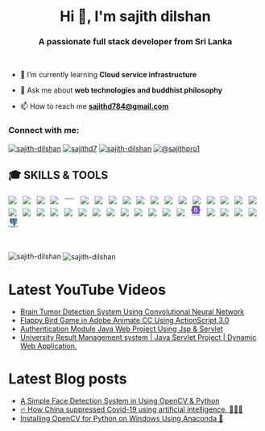 <h1 align="center">Hi 👋, I'm sajith dilshan</h1>
<h3 align="center">A passionate full stack developer from Sri Lanka</h3> <br>

- 🌱 I’m currently learning **Cloud service infrastructure**

- 💬 Ask me about **web technologies and buddhist philosophy**

- 📫 How to reach me **sajithd784@gmail.com**



<h3 align="left">Connect with me:</h3>
<p align="left">
<a href="https://codepen.io/sajith-dilshan" target="blank"><img align="center" src="https://raw.githubusercontent.com/rahuldkjain/github-profile-readme-generator/master/src/images/icons/Social/codepen.svg" alt="sajith-dilshan" height="30" width="40" /></a>
<a href="https://twitter.com/sajithd7" target="blank"><img align="center" src="https://raw.githubusercontent.com/rahuldkjain/github-profile-readme-generator/master/src/images/icons/Social/twitter.svg" alt="sajithd7" height="30" width="40" /></a>
<a href="https://linkedin.com/in/sajith-dilshan" target="blank"><img align="center" src="https://raw.githubusercontent.com/rahuldkjain/github-profile-readme-generator/master/src/images/icons/Social/linked-in-alt.svg" alt="sajith-dilshan" height="30" width="40" /></a>
<a href="https://medium.com/@sajithpro1" target="blank"><img align="center" src="https://raw.githubusercontent.com/rahuldkjain/github-profile-readme-generator/master/src/images/icons/Social/medium.svg" alt="@sajithpro1" height="30" width="40" /></a>
</p>



## 🎓 SKILLS & TOOLS

<p>
<code><img width="4%" src="https://www.vectorlogo.zone/logos/java/java-icon.svg"></code>
&nbsp;
<code><img width="4%" src="https://www.vectorlogo.zone/logos/springio/springio-icon.svg"></code>
&nbsp;
<code><img width="4%" src="https://miro.medium.com/max/856/1*O68LbDvD5Dcsnez73M7v4Q.png"></code>
&nbsp;
<code><img width="4%" src="https://huongdanjava.com/wp-content/uploads/2018/01/spring-data.png"></code>
&nbsp;
  <code><img width="4%" src="https://raw.githubusercontent.com/devicons/devicon/master/icons/express/express-original-wordmark.svg"></code>
&nbsp;
  <code><img width="4%" src="https://www.vectorlogo.zone/logos/nodejs/nodejs-icon.svg"></code>
&nbsp;
<code><img width="4%" src="https://parceljs.org/avatar.accb250e.png"></code>
&nbsp;
<code><img width="4%" src="https://www.vectorlogo.zone/logos/apache_tomcat/apache_tomcat-icon.svg"></code>
&nbsp;
<code><img width="4%" src="https://upload.vectorlogo.zone/logos/javascript/images/239ec8a4-163e-4792-83b6-3f6d96911757.svg"></code>
&nbsp;
<code><img width="4%" src="https://www.vectorlogo.zone/logos/typescriptlang/typescriptlang-icon.svg"></code>
&nbsp;
<code><img width="4%" src="https://www.vectorlogo.zone/logos/angular/angular-icon.svg"></code>
&nbsp;
<code><img width="4%" src="https://www.vectorlogo.zone/logos/reactjs/reactjs-icon.svg"></code>
&nbsp;
<code><img width="4%" src="https://www.vectorlogo.zone/logos/firebase/firebase-icon.svg"></code>
&nbsp;
<code><img width="4%" src="https://www.vectorlogo.zone/logos/w3_html5/w3_html5-icon.svg"></code>
&nbsp;
<code><img width="4%" src="https://www.vectorlogo.zone/logos/w3_css/w3_css-icon.svg"></code>
&nbsp;
<code><img width="4%" src="https://www.vectorlogo.zone/logos/figma/figma-icon.svg"></code>
&nbsp;
<code><img width="4%" src="https://www.vectorlogo.zone/logos/sass-lang/sass-lang-icon.svg"></code>
&nbsp;
<code><img width="4%" src="https://www.vectorlogo.zone/logos/js_webpack/js_webpack-icon.svg"></code>
&nbsp;
<code><img width="4%" src="https://www.vectorlogo.zone/logos/parceljs/parceljs-icon.svg"></code>
&nbsp;
<code><img width="4%" src="https://www.vectorlogo.zone/logos/jetbrains/jetbrains-icon.svg"></code>
&nbsp;
<code><img width="4%" src="https://www.vectorlogo.zone/logos/visualstudio_code/visualstudio_code-icon.svg"></code>
&nbsp;
<code><img width="4%" src="https://www.vectorlogo.zone/logos/hibernate/hibernate-icon.svg"></code>
&nbsp;
<code><img width="4%" src="https://www.vectorlogo.zone/logos/mysql/mysql-icon.svg"></code>
&nbsp;
<code><img width="4%" src="https://upload.wikimedia.org/wikipedia/commons/b/b5/DBeaver_logo.svg"></code>
&nbsp;
<code><img width="4%" src="https://www.vectorlogo.zone/logos/oracle/oracle-icon.svg"></code>
&nbsp;
<code><img width="4%" src="https://www.vectorlogo.zone/logos/redis/redis-icon.svg"></code>
&nbsp;
<code><img width="4%" src="https://www.vectorlogo.zone/logos/mongodb/mongodb-icon.svg"></code>
&nbsp;
<code><img width="4%" src="https://www.vectorlogo.zone/logos/docker/docker-tile.svg"></code>
&nbsp;
<code><img width="4%" src="https://www.vectorlogo.zone/logos/kubernetes/kubernetes-icon.svg"></code>
&nbsp;
<code><img width="4%" src="https://www.vectorlogo.zone/logos/amazon_aws/amazon_aws-icon.svg"></code>
&nbsp;
<code><img width="4%" src="https://www.vectorlogo.zone/logos/git-scm/git-scm-icon.svg"></code>
  &nbsp;
<code><img width="4%" src="https://raw.githubusercontent.com/devicons/devicon/master/icons/bootstrap/bootstrap-plain-wordmark.svg"></code>
  &nbsp;
<code><img width="4%" src="https://www.vectorlogo.zone/logos/gnu_bash/gnu_bash-icon.svg"></code>
  &nbsp;
<code><img width="4%" src="https://www.vectorlogo.zone/logos/graphql/graphql-icon.svg"></code>
  &nbsp;
<code><img width="4%" src="https://www.vectorlogo.zone/logos/google_cloud/google_cloud-icon.svg"></code>
  &nbsp;
<code><img width="4%" src="https://www.vectorlogo.zone/logos/tailwindcss/tailwindcss-icon.svg"></code>
  &nbsp;
<code><img width="4%" src="https://raw.githubusercontent.com/devicons/devicon/master/icons/postgresql/postgresql-original-wordmark.svg"></code>
</p>
<br>





<p><img align="left" src="https://github-readme-stats.vercel.app/api/top-langs?username=sajith-dilshan&show_icons=true&locale=en&layout=compact" alt="sajith-dilshan" /></p>

<p>&nbsp;<img align="center" src="https://github-readme-stats.vercel.app/api?username=sajith-dilshan&show_icons=true&locale=en" alt="sajith-dilshan" /></p>




# Latest YouTube Videos

- [Brain Tumor Detection System Using Convolutional Neural Network](https://youtu.be/aRhxSjTWqnw)
- [Flappy Bird Game in Adobe Animate CC Using ActionScript 3.0](https://youtu.be/lZsfMdTJDuo)
- [Authentication Module Java Web Project Using Jsp & Servlet](https://youtu.be/efhjh4BMi0g)
- [University Result Management system | Java Servlet Project | Dynamic Web Application.](https://youtu.be/WtnFZdlSqwY)

# Latest Blog posts
<!-- BLOG-POST-LIST:START -->
- [A Simple Face Detection System in Using OpenCV & Python](https://medium.com/geekculture/a-simple-face-detection-system-in-using-opencv-python-a9051dfa525e)
- [🔥 How China suppressed Covid-19 using artificial intelligence. 👨🏻‍💻](https://medium.com/nerd-for-tech/how-china-suppressed-covid-19-using-artificial-intelligence-3ebb510fb326)
- [Installing OpenCV for Python on Windows Using Anaconda 🤔](https://medium.com/geekculture/installing-opencv-for-python-on-windows-using-anaconda-6d0937ae6c28)
















